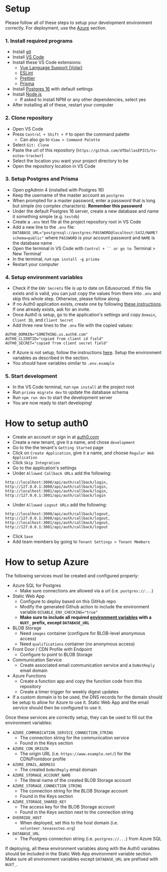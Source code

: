 # Setup

Please follow all of these steps to setup your development environment correctly. For deployment, use the [Azure](#how-to-setup-azure) section.

### 1. Install required programs

- Install [git](https://git-scm.com/)
- Install [VS Code](https://code.visualstudio.com/)
- Install these VS Code extensions:
  - [Vue Language Support (Volar)](https://marketplace.visualstudio.com/items?itemName=Vue.volar)
  - [ESLint](https://marketplace.visualstudio.com/items?itemName=dbaeumer.vscode-eslint)
  - [Prettier](https://marketplace.visualstudio.com/items?itemName=esbenp.prettier-vscode)
  - [Prisma](https://marketplace.visualstudio.com/items?itemName=Prisma.prisma)
- Install [Postgres 16](https://www.postgresql.org/download/) with default settings
- Install [Node.js](https://nodejs.org/en)
  - If asked to install NPM or any other dependencies, select yes
- After installing all of these, restart your computer

### 2. Clone repository

- Open VS Code
- Press `Control + Shift + P` to open the command palette
  - Can also go to `View > Command Palette`
- Select `Git: Clone`
- Paste the url of this repository (`https://github.com/UTDallasEPICS/tx-osteo-tracker`)
- Select the location you want your project directory to be
- Open the repository location in VS Code

### 3. Setup Postgres and Prisma

- Open pgAdmin 4 (installed with Postgres 16)
- Keep the username of the master account as `postgres`
- When prompted for a master password, enter a password that is long but simple (no complex characters). **Remember this password**
- Under the default Postgres 16 server, create a new database and name it something simple (e.g. `testdb`)
- Create a `.env` text file at the project repository root in VS Code
- Add a new line to the `.env` file: `DATABASE_URL="postgresql://postgres:PASSWORD@localhost:5432/NAME?schema=public"` where `PASSWORD` is your account password and `NAME` is the database name
- Open the terminal in VS Code with `Control + `` or go to `Terminal > New Terminal`
- In the terminal, run `npm install -g prisma`
- Restart your computer

### 4. Setup environment variables

- Check if the `ENV Secrets` file is up to date on Edusourced. If this file exists and is valid, you can just copy the values from there into `.env` and skip this whole step. Otherwise, please follow along.
- If no Auth0 application exists, create one by following [these instructions](#how-to-setup-auth0). If one already exists, ask for an invite.
- Once Auth0 is setup, go to the application's settings and copy `Domain`, `Client ID`, and `Client Secret`
- Add three new lines to the `.env` file with the copied values:

```
AUTH0_DOMAIN="SOMETHING.us.auth0.com"
AUTH0_CLIENTID="copied from client id field"
AUTH0_SECRET="copied from client secret field"
```

- If Azure is not setup, follow the instructions [here](#how-to-setup-azure). Setup the environment variables as described in the section.
- You should have variables similar to `.env.example`

### 5. Start development

- In the VS Code terminal, run `npm install` at the project root
- Run `prisma migrate dev` to update the database schema
- Run `npm run dev` to start the development server
- You are now ready to start developing!

# How to setup auth0

- Create an account or sign in at [auth0.com](https://auth0.com/)
- Create a new tenant, give it a name, and chose `development`
- Go to the the tenant's `Getting Started` page
- Click on `Create Application`, give it a name, and choose `Regular Web Application`
- Click `Skip Integration`
- Go to the application's settings
- Under `Allowed Callback URLs` add the following:

```
http://localhost:3000/api/auth/callback/login,
http://127.0.0.1:3000/api/auth/callback/login,
http://localhost:3001/api/auth/callback/login,
http://127.0.0.1:3001/api/auth/callback/login
```

- Under `Allowed Logout URLs` add the following:

```
http://localhost:3000/api/auth/callback/logout,
http://127.0.0.1:3000/api/auth/callback/logout,
http://localhost:3001/api/auth/callback/logout,
http://127.0.0.1:3001/api/auth/callback/logout
```

- Click `Save`
- Add team members by going to `Tenant Settings > Tenant Members`

# How to setup Azure

The following services must be created and configured properly:

- Azure SQL for Postgres
  - Make sure connections are allowed via a url (i.e. `postgres://...`)
- Static Web App
  - Configure to deploy based on this GitHub repo
  - Modify the generated Github action to include the environment variable `DISABLE_ENV_CHECKING="true"`
  - **Make sure to include all required [environment variables](#4-setup-environment-variables) with a `NUXT_` prefix, except `DATABASE_URL`**
- BLOB Storage
  - Need `images` container (configure for BLOB-level anonymous access)
  - Need `qualifications` container (no anonymous access)
- Front Door / CDN Profile with Endpoint
  - Configure to point to BLOB Storage
- Communication Service
  - Create associated email communication service and a `DoNotReply` email domain
- Azure Functions
  - Create a function app and copy the function code from this repository
  - Create a timer trigger for weekly digest updates
- If a custom domain is to be used, the DNS records for the domain should be setup to allow for Azure to use it. Static Web App and the email service should then be configured to use it.

Once these services are correctly setup, they can be used to fill out the environment variables:

- `AZURE_COMMUNICATION_SERVICE_CONNECTION_STRING`
  - The connection string for the communication service
  - Found in the Keys section
- `AZURE_CDN_ORIGIN`
  - The origin URL (i.e. `https://www.example.net/`) for the CDN/Frontdoor profile
- `AZURE_EMAIL_ADDRESS`
  - The created `DoNotReply` email domain
- `AZURE_STORAGE_ACCOUNT_NAME`
  - The literal name of the created BLOB Storage account
- `AZURE_STORAGE_CONNECTION_STRING`
  - The connection string for the BLOB Storage account
  - Found in the Keys section
- `AZURE_STORAGE_SHARED_KEY`
  - The access key for the BLOB Storage account
  - Found in the Keys section next to the connection string
- `OVERRIDE_HOST`
  - When deployed, set this to the host domain (i.e. `volunteer.texasosteo.org`)
- `DATABASE_URL`
  - The Postgres connection string (i.e. `postgres://...`) from Azure SQL

If deploying, all these environment variables along with the Auth0 variables should be included in the Static Web App environment variable section. Make sure all environment variables except `DATABASE_URL` are prefixed with `NUXT_`.
